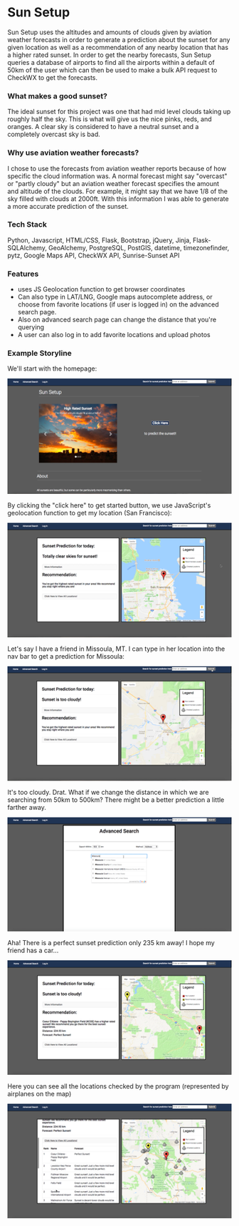 # Sun Setup

Sun Setup uses the altitudes and amounts of clouds given by aviation weather
forecasts in order to generate a prediction about the sunset for any given
location as well as a recommendation of any nearby location that has a higher
rated sunset.
In order to get the nearby forecasts, Sun Setup queries a database of airports to find all the airports within a default of 50km of the user which can then be used to make a bulk API request to CheckWX to get the forecasts.

### What makes a good sunset?

The ideal sunset for this project was one that had mid level clouds taking up roughly half the sky. This is what will give us the nice pinks, reds, and oranges.
A clear sky is considered to have a neutral sunset and a completely overcast sky is bad.

### Why use aviation weather forecasts?

I chose to use the forecasts from aviation weather reports because of how specific the cloud information was. A normal forecast might say "overcast" or "partly cloudy" but an aviation weather forecast specifies the amount and altitude of the clouds. For example, it might say that we have 1/8 of the sky filled with clouds at 2000ft. 
With this information I was able to generate a more accurate prediction of the sunset.

### Tech Stack

Python, Javascript, HTML/CSS, Flask, Bootstrap, jQuery, Jinja, 
Flask-SQLAlchemy, GeoAlchemy, PostgreSQL, PostGIS,
datetime, timezonefinder, pytz,
Google Maps API, CheckWX API, Sunrise-Sunset API

### Features

* uses JS Geolocation function to get browser coordinates
* Can also type in LAT/LNG, Google maps autocomplete address, or choose
 from favorite locations (if user is logged in) on the advanced search page.
* Also on advanced search page can change the distance that you're querying
* A user can also log in to add favorite locations and upload photos

### Example Storyline

We'll start with the homepage:

![Alt text](/screenshots/home.png?raw=true "Sun Setup Home")

By clicking the "click here" to get started button, we use JavaScript's geolocation function to get my location (San Francisco):

![Alt text](/screenshots/sf.png?raw=true "My location")

Let's say I have a friend in Missoula, MT. I can type in her location into the nav bar to get a prediction for Missoula:

![Alt text](/screenshots/m1.png?raw=true "Too Cloudy")

It's too cloudy. Drat. What if we change the distance in which we are searching from 50km to 500km? There might be a better prediction a little farther away.

![Alt text](/screenshots/adv.png?raw=true "Advanced Search")

Aha! There is a perfect sunset prediction only 235 km away! I hope my friend has a car...

![Alt text](/screenshots/m2.png?raw=true "Perfect Prediction")

Here you can see all the locations checked by the program (represented by airplanes on the map)

![Alt text](/screenshots/m4.png?raw=true "All Airports")




